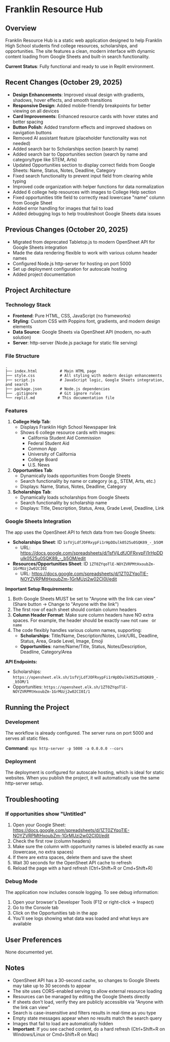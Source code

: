 # Franklin Resource Hub

## Overview
Franklin Resource Hub is a static web application designed to help Franklin High School students find college resources, scholarships, and opportunities. The site features a clean, modern interface with dynamic content loading from Google Sheets and built-in search functionality.

**Current Status**: Fully functional and ready to use in Replit environment.

## Recent Changes (October 29, 2025)
- **Design Enhancements**: Improved visual design with gradients, shadows, hover effects, and smooth transitions
- **Responsive Design**: Added mobile-friendly breakpoints for better viewing on all devices
- **Card Improvements**: Enhanced resource cards with hover states and better spacing
- **Button Polish**: Added transform effects and improved shadows on navigation buttons
- Removed AI assistant feature (placeholder functionality was not needed)
- Added search bar to Scholarships section (search by name)
- Added search bar to Opportunities section (search by name and category/type like STEM, Arts)
- Updated Opportunities section to display correct fields from Google Sheets: Name, Status, Notes, Deadline, Category
- Fixed search functionality to prevent input field from clearing while typing
- Improved code organization with helper functions for data normalization
- Added 6 college help resources with images to College Help section
- Fixed opportunities title field to correctly read lowercase "name" column from Google Sheet
- Added error handling for images that fail to load
- Added debugging logs to help troubleshoot Google Sheets data issues

## Previous Changes (October 20, 2025)
- Migrated from deprecated Tabletop.js to modern OpenSheet API for Google Sheets integration
- Made the data rendering flexible to work with various column header names
- Configured Node.js http-server for hosting on port 5000
- Set up deployment configuration for autoscale hosting
- Added project documentation

## Project Architecture

### Technology Stack
- **Frontend**: Pure HTML, CSS, JavaScript (no frameworks)
- **Styling**: Custom CSS with Poppins font, gradients, and modern design elements
- **Data Source**: Google Sheets via OpenSheet API (modern, no-auth solution)
- **Server**: http-server (Node.js package for static file serving)

### File Structure
```
.
├── index.html          # Main HTML page
├── style.css           # All styling with modern design enhancements
├── script.js           # JavaScript logic, Google Sheets integration, and search
├── package.json        # Node.js dependencies
├── .gitignore          # Git ignore rules
└── replit.md          # This documentation file
```

### Features
1. **College Help Tab**: 
   - Displays Franklin High School Newspaper link
   - Shows 6 college resource cards with images:
     - California Student Aid Commission
     - Federal Student Aid
     - Common App
     - University of California
     - College Board
     - U.S. News
2. **Opportunities Tab**: 
   - Dynamically loads opportunities from Google Sheets
   - Search functionality by name or category (e.g., STEM, Arts, etc.)
   - Displays: Name, Status, Notes, Deadline, Category
3. **Scholarships Tab**: 
   - Dynamically loads scholarships from Google Sheets
   - Search functionality by scholarship name
   - Displays: Title, Description, Status, Area, Grade Level, Deadline, Link

### Google Sheets Integration
The app uses the OpenSheet API to fetch data from two Google Sheets:
- **Scholarships Sheet**: ID `1sfVjLdfJOFRxypFi1rHpDDulk0525u0SQK89_-_b5OM`
  - URL: https://docs.google.com/spreadsheets/d/1sfVjLdfJOFRxypFi1rHpDDulk0525u0SQK89_-_b5OM/edit
- **Resources/Opportunities Sheet**: ID `1ZT0ZYqoTlE-NOYZVRPMtHxoubZm-1GrMUzj2w02CI0I`
  - URL: https://docs.google.com/spreadsheets/d/1ZT0ZYqoTlE-NOYZVRPMtHxoubZm-1GrMUzj2w02CI0I/edit

**Important Setup Requirements:**
1. Both Google Sheets MUST be set to "Anyone with the link can view" (Share button → Change to "Anyone with the link")
2. The first row of each sheet should contain column headers
3. **Column Header Format**: Make sure column headers have NO extra spaces. For example, the header should be exactly `name` not `name ` or ` name`
4. The code flexibly handles various column names, supporting:
   - **Scholarships**: Title/Name, Description/Notes, Link/URL, Deadline, Status, Area, Grade Level, Image, Emoji
   - **Opportunities**: name/Name/Title, Status, Notes/Description, Deadline, Category/Area

**API Endpoints:**
- Scholarships: `https://opensheet.elk.sh/1sfVjLdfJOFRxypFi1rHpDDulk0525u0SQK89_-_b5OM/1`
- Opportunities: `https://opensheet.elk.sh/1ZT0ZYqoTlE-NOYZVRPMtHxoubZm-1GrMUzj2w02CI0I/1`

## Running the Project

### Development
The workflow is already configured. The server runs on port 5000 and serves all static files.

**Command**: `npx http-server -p 5000 -a 0.0.0.0 --cors`

### Deployment
The deployment is configured for autoscale hosting, which is ideal for static websites. When you publish the project, it will automatically use the same http-server setup.

## Troubleshooting

### If opportunities show "Untitled"
1. Open your Google Sheet: https://docs.google.com/spreadsheets/d/1ZT0ZYqoTlE-NOYZVRPMtHxoubZm-1GrMUzj2w02CI0I/edit
2. Check the first row (column headers)
3. Make sure the column with opportunity names is labeled exactly as `name` (lowercase, no extra spaces)
4. If there are extra spaces, delete them and save the sheet
5. Wait 30 seconds for the OpenSheet API cache to refresh
6. Reload the page with a hard refresh (Ctrl+Shift+R or Cmd+Shift+R)

### Debug Mode
The application now includes console logging. To see debug information:
1. Open your browser's Developer Tools (F12 or right-click → Inspect)
2. Go to the Console tab
3. Click on the Opportunities tab in the app
4. You'll see logs showing what data was loaded and what keys are available

## User Preferences
None documented yet.

## Notes
- OpenSheet API has a 30-second cache, so changes to Google Sheets may take up to 30 seconds to appear
- The site uses CORS-enabled serving to allow external resource loading
- Resources can be managed by editing the Google Sheets directly
- If sheets don't load, verify they are publicly accessible via "Anyone with the link can view"
- Search is case-insensitive and filters results in real-time as you type
- Empty state messages appear when no results match the search query
- Images that fail to load are automatically hidden
- **Important**: If you see cached content, do a hard refresh (Ctrl+Shift+R on Windows/Linux or Cmd+Shift+R on Mac)
